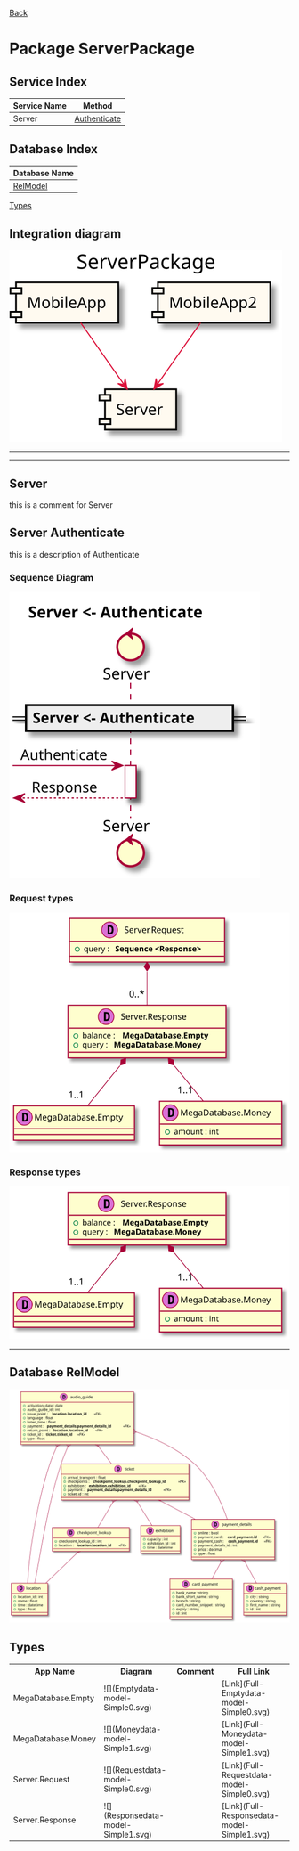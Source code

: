 
[Back](../README.md)
# Package ServerPackage

## Service Index
| Service Name | Method |
----|----
Server | [Authenticate](#Server-Authenticate) |

## Database Index
| Database Name |
----|
| [RelModel](#Database-RelModel) |

[Types](#Types)

## Integration diagram

![](ServerPackage_integration.svg)

---



---




## Server
this is a comment for Server




## Server Authenticate

this is a description of Authenticate

### Sequence Diagram
![](ServerAuthenticate.svg)

### Request types


![](ServerAuthenticatedata-model-parameter0.svg)


### Response types


![](ServerAuthenticatedata-model-response0.svg)


---



## Database RelModel

![](RelModeldb.svg)


## Types
<table>
<tr>
<th>App Name</th>
<th>Diagram</th>
<th>Comment</th>
<th>Full Link</th>
</tr>
<tr>
<td>MegaDatabase.Empty </td>
<td> ![](Emptydata-model-Simple0.svg)</td>
<td>   </td>
<td> [Link](Full-Emptydata-model-Simple0.svg) </td>
</tr>
<td>MegaDatabase.Money </td>
<td> ![](Moneydata-model-Simple1.svg)</td>
<td>   </td>
<td> [Link](Full-Moneydata-model-Simple1.svg) </td>
</tr>
<td>Server.Request </td>
<td> ![](Requestdata-model-Simple0.svg)</td>
<td>   </td>
<td> [Link](Full-Requestdata-model-Simple0.svg) </td>
</tr>
<td>Server.Response </td>
<td> ![](Responsedata-model-Simple1.svg)</td>
<td>   </td>
<td> [Link](Full-Responsedata-model-Simple1.svg) </td>
</tr>
</table>

